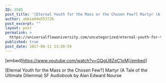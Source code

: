 ```yaml
---
ID: 3505
post_title: '[Eternal Youth for the Mass or the Chosen Few?] Martyr (A Tale of the Ultimate Dilemma)'
author: abbie04m553726
post_excerpt: ""
layout: post
permalink: >
  https://universalflowuniversity.com/uncategorized/eternal-youth-for-the-mass-or-the-chosen-few-martyr-a-tale-of-the-ultimate-dilemma/
published: true
post_date: 2017-06-11 13:30:59
---
```

[embed]https://www.youtube.com/watch?v=GQgU8ZeC1oM[/embed]<br>
<p>[Eternal Youth for the Mass or the Chosen Few?] Martyr (A Tale of the Ultimate Dilemma) SF Audiobook by Alan Edward Nourse</p>